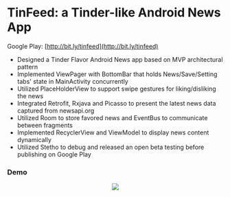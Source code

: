 # TinFeed: a Tinder-like Android News App
Google Play: [http://bit.ly/tinfeed](http://bit.ly/tinfeed)
* Designed a Tinder Flavor Android News app based on MVP architectural pattern
* Implemented ViewPager with BottomBar that holds News/Save/Setting tabs' state in MainActivity concurrently
* Utilized PlaceHolderView to support swipe gestures for liking/disliking the news
* Integrated Retrofit, Rxjava and Picasso to present the latest news data captured from newsapi.org
* Utilized Room to store favored news and EventBus to communicate between fragments
* Implemented RecyclerView and ViewModel to display news content dynamically
* Utilized Stetho to debug and released an open beta testing before publishing on Google Play

### Demo
<p align="center"><img src="TinFeed_gif.gif"></p>
